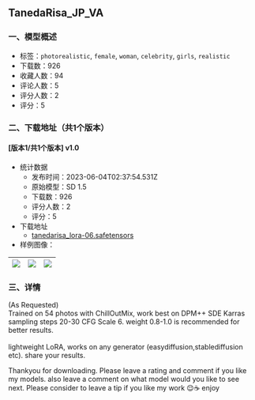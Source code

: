 ## TanedaRisa_JP_VA
### 一、模型概述

- 标签：`photorealistic`, `female`, `woman`, `celebrity`, `girls`, `realistic`
- 下载数：926
- 收藏人数：94
- 评论人数：5
- 评分人数：2
- 评分：5

### 二、下载地址（共1个版本）

#### [版本1/共1个版本] v1.0

- 统计数据
  - 发布时间：2023-06-04T02:37:54.531Z
  - 原始模型：SD 1.5
  - 下载数：926
  - 评分人数：2
  - 评分：5
- 下载地址
  - [tanedarisa_lora-06.safetensors](https://civitai.com/api/download/models/88468)
- 样例图像：

| <img src="https://image.civitai.com/xG1nkqKTMzGDvpLrqFT7WA/40bba8be-ae63-4cb5-b0b7-e99721a3eda4/width=450/1018468.jpeg" /> | <img src="https://image.civitai.com/xG1nkqKTMzGDvpLrqFT7WA/fc131ddc-b594-4ee1-a992-7f350783c6b7/width=450/1018471.jpeg" /> | <img src="https://image.civitai.com/xG1nkqKTMzGDvpLrqFT7WA/40059762-c95c-4fd8-91a6-36da022bf23d/width=450/1018472.jpeg" /> |
| ---- | ---- | ---- |


### 三、详情
<p>(As Requested)<br />Trained on 54 photos with ChillOutMix, work best on DPM++ SDE Karras sampling steps 20-30 CFG Scale 6. weight 0.8-1.0 is recommended for better results.<br /><br />lightweight LoRA, works on any generator (easydiffusion,stablediffusion etc). share your results.</p><p>Thankyou for downloading. Please leave a rating and comment if you like my models. also leave a comment on what model would you like to see next. Please consider to leave a tip if you like my work 😌☕️ enjoy</p>